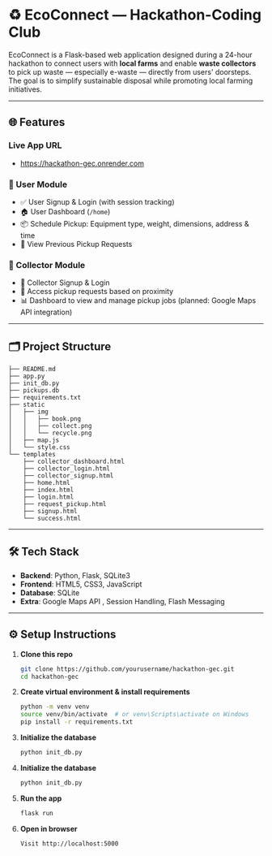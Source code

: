 # ♻️ EcoConnect — Hackathon-Coding Club

EcoConnect is a Flask-based web application designed during a 24-hour hackathon to connect users with **local farms** and enable **waste collectors** to pick up waste — especially e-waste — directly from users' doorsteps. The goal is to simplify sustainable disposal while promoting local farming initiatives.

---

## 🌐 Features

### Live App URL
- https://hackathon-gec.onrender.com

### 👤 User Module
- ✅ User Signup & Login (with session tracking)
- 🏠 User Dashboard (`/home`)
- 📦 Schedule Pickup: Equipment type, weight, dimensions, address & time
- 🧾 View Previous Pickup Requests

### 🚛 Collector Module
- 🔐 Collector Signup & Login
- 📍 Access pickup requests based on proximity
- 📊 Dashboard to view and manage pickup jobs (planned: Google Maps API integration)

---

## 🗂️ Project Structure

```
├── README.md
├── app.py
├── init_db.py
├── pickups.db
├── requirements.txt
├── static
│   ├── img
│   │   ├── book.png
│   │   ├── collect.png
│   │   └── recycle.png
│   ├── map.js
│   └── style.css
└── templates
    ├── collector_dashboard.html
    ├── collector_login.html
    ├── collector_signup.html
    ├── home.html
    ├── index.html
    ├── login.html
    ├── request_pickup.html
    ├── signup.html
    └── success.html
```

---

## 🛠️ Tech Stack

- **Backend**: Python, Flask, SQLite3
- **Frontend**: HTML5, CSS3, JavaScript
- **Database**: SQLite
- **Extra**: Google Maps API , Session Handling, Flash Messaging

---

## ⚙️ Setup Instructions

1. **Clone this repo**
   ```bash
   git clone https://github.com/yourusername/hackathon-gec.git
   cd hackathon-gec

2. **Create virtual environment & install requirements** 
   ```bash
   python -m venv venv
   source venv/bin/activate  # or venv\Scripts\activate on Windows
   pip install -r requirements.txt

3. **Initialize the database**
   ```bash
   python init_db.py

4. **Initialize the database**
   ```bash
   python init_db.py

5. **Run the app**
   ```bash
   flask run

6. **Open in browser**
   ```
   Visit http://localhost:5000
   ```
 
